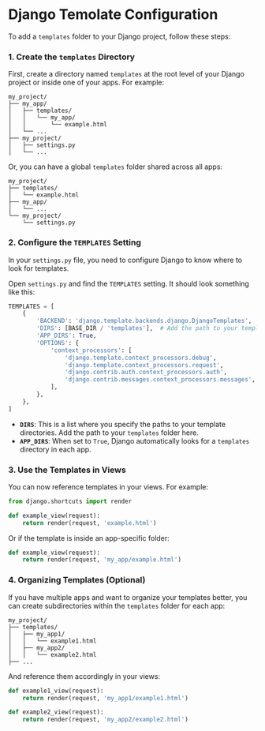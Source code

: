 # Django Temolate Configuration

To add a `templates` folder to your Django project, follow these steps:

### 1. Create the `templates` Directory
First, create a directory named `templates` at the root level of your Django project or inside one of your apps. For example:
```
my_project/
├── my_app/
│   ├── templates/
│   │   └── my_app/
│   │       └── example.html
│   └── ...
├── my_project/
│   ├── settings.py
│   └── ...
```
Or, you can have a global `templates` folder shared across all apps:
```
my_project/
├── templates/
│   └── example.html
├── my_app/
│   └── ...
└── my_project/
    └── settings.py
```

### 2. Configure the `TEMPLATES` Setting
In your `settings.py` file, you need to configure Django to know where to look for templates.

Open `settings.py` and find the `TEMPLATES` setting. It should look something like this:
```python
TEMPLATES = [
    {
        'BACKEND': 'django.template.backends.django.DjangoTemplates',
        'DIRS': [BASE_DIR / 'templates'],  # Add the path to your templates directory here
        'APP_DIRS': True,
        'OPTIONS': {
            'context_processors': [
                'django.template.context_processors.debug',
                'django.template.context_processors.request',
                'django.contrib.auth.context_processors.auth',
                'django.contrib.messages.context_processors.messages',
            ],
        },
    },
]
```
- **`DIRS`**: This is a list where you specify the paths to your template directories. Add the path to your `templates` folder here.
- **`APP_DIRS`**: When set to `True`, Django automatically looks for a `templates` directory in each app.

### 3. Use the Templates in Views
You can now reference templates in your views. For example:
```python
from django.shortcuts import render

def example_view(request):
    return render(request, 'example.html')
```
Or if the template is inside an app-specific folder:
```python
def example_view(request):
    return render(request, 'my_app/example.html')
```

### 4. Organizing Templates (Optional)
If you have multiple apps and want to organize your templates better, you can create subdirectories within the `templates` folder for each app:
```
my_project/
├── templates/
│   ├── my_app1/
│   │   └── example1.html
│   ├── my_app2/
│   │   └── example2.html
├── ...
```
And reference them accordingly in your views:
```python
def example1_view(request):
    return render(request, 'my_app1/example1.html')

def example2_view(request):
    return render(request, 'my_app2/example2.html')
```
